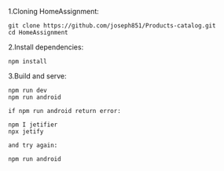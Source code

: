 
1.Cloning HomeAssignment:

	git clone https://github.com/joseph851/Products-catalog.git
	cd HomeAssignment
   
2.Install dependencies:

	npm install


3.Build and serve:

	npm run dev 
	npm run android
	
	if npm run android return error:
	
	npm I jetifier
	npx jetify
	
	and try again:
	
	npm run android
	
